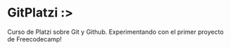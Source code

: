 # GitPlatzi :>
Curso de Platzi sobre Git y Github. Experimentando con el primer proyecto de Freecodecamp!
